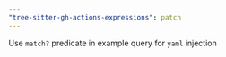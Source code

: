 ```yaml
---
"tree-sitter-gh-actions-expressions": patch
---
```


Use `match?` predicate in example query for `yaml` injection
